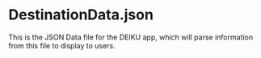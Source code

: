 # DestinationData.json
This is the JSON Data file for the DEIKU app, which will parse information from this file to display to users. 
